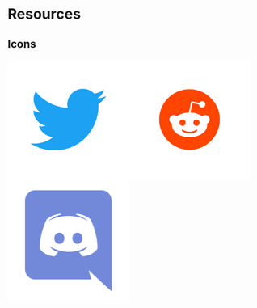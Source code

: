 # Resources

## Icons

<img align=left height="240" width="240" src="https://raw.githubusercontent.com/cocoataster/resources/main/twitter.svg" />
<img align=left height="240" width="240" src="https://raw.githubusercontent.com/cocoataster/resources/main/reddit.svg" />
<img align=left height="240" width="240" src="https://raw.githubusercontent.com/cocoataster/resources/main/discord.svg" />
